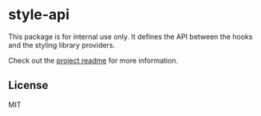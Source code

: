 # style-api

This package is for internal use only. It defines the API between the hooks and the styling library providers.

Check out the [project readme](https://github.com/andywer/react-usestyles) for more information.


## License

MIT
